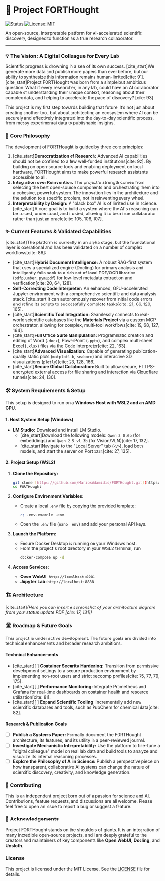 # 🚀 Project FORTHought

[![Status](https://img.shields.io/badge/Status-Alpha-orange.svg)](https://github.com/MariosAdamidis/FORTHought) [![License: MIT](https://img.shields.io/badge/License-MIT-yellow.svg)](https://opensource.org/licenses/MIT)

An open-source, interpretable platform for AI-accelerated scientific discovery, designed to function as a true research collaborator.

---

### 💡 The Vision: A Digital Colleague for Every Lab

Scientific progress is drowning in a sea of its own success. [cite_start]We generate more data and publish more papers than ever before, but our ability to synthesize this information remains human-limited[cite: 91]. [cite_start]Project FORTHought was born from a simple but ambitious question: What if every researcher, in any lab, could have an AI collaborator capable of understanding their unique context, reasoning about their complex data, and helping to accelerate the pace of discovery? [cite: 93]

This project is my first step towards building that future. It’s not just about creating another tool, but about architecting an ecosystem where AI can be securely and effectively integrated into the day-to-day scientific process, from messy experimental data to publishable insights.

### 🌱 Core Philosophy

The development of FORTHought is guided by three core principles:

1.  [cite_start]**Democratization of Research:** Advanced AI capabilities should not be confined to a few well-funded institutions[cite: 92]. By building on open-source tools and enabling deployment on local hardware, FORTHought aims to make powerful research assistants accessible to all.
2.  **Integration over Reinvention:** The project's strength comes from selecting the best open-source components and orchestrating them into a cohesive, powerful system. The innovation lies in the architecture and the solution to a specific problem, not in reinventing every wheel.
3.  **Interpretability by Design:** A "black box" AI is of limited use in science. [cite_start]A core goal is to build a system where the AI's reasoning can be traced, understood, and trusted, allowing it to be a true collaborator rather than just an oracle[cite: 105, 106, 107].

### ✨ Current Features & Validated Capabilities

[cite_start]The platform is currently in an alpha stage, but the foundational layer is operational and has been validated on a number of complex workflows[cite: 86]:

* [cite_start]**Hybrid Document Intelligence:** A robust RAG-first system that uses a specialized engine (Docling) for primary analysis and intelligently falls back to a rich set of local PDF/OCR libraries (`pdfplumber`, `pymupdf`) for low-level metadata extraction and verification[cite: 20, 64, 128].
* **Self-Correcting Code Interpreter:** An enhanced, GPU-accelerated Jupyter environment with a comprehensive scientific and data analysis stack. [cite_start]It can autonomously recover from initial code errors and refine its scripts to successfully complete tasks[cite: 21, 66, 129, 165].
* [cite_start]**Scientific Tool Integration:** Seamlessly connects to real-world scientific databases like the **Materials Project** via a custom MCP orchestrator, allowing for complex, multi-tool workflows[cite: 19, 68, 127, 164].
* [cite_start]**Full Office Suite Manipulation:** Programmatic creation and editing of Word (`.docx`), PowerPoint (`.pptx`), and complex multi-sheet Excel (`.xlsx`) files via the Code Interpreter[cite: 22, 163].
* [cite_start]**Advanced Visualization:** Capable of generating publication-quality static plots (`matplotlib`, `seaborn`) and interactive 3D visualizations (`plotly`)[cite: 23, 128, 166].
* [cite_start]**Secure Global Collaboration:** Built to allow secure, HTTPS-encrypted external access for file sharing and interaction via Cloudflare tunnels[cite: 24, 130].

### 🛠️ System Requirements & Setup

This setup is designed to run on a **Windows Host with WSL2 and an AMD GPU**.

#### 1. Host System Setup (Windows)
* **LM Studio:** Download and install LM Studio.
    * [cite_start]Download the following models: `Qwen 3 0.6b` (for embeddings) and `Qwen 2.5 vl 3b` (for Vision/VLM)[cite: 17, 132].
    * [cite_start]Navigate to the "Local Server" tab (`</>`), load both models, and start the server on Port `1234`[cite: 27, 135].

#### 2. Project Setup (WSL2)
1.  **Clone the Repository:**
    ```bash
    git clone [https://github.com/MariosAdamidis/FORTHought.git](https://github.com/MariosAdamidis/FORTHought.git)
    cd FORTHought
    ```
2.  **Configure Environment Variables:**
    * Create a local `.env` file by copying the provided template:
        ```bash
        cp .env.example .env
        ```
    * Open the `.env` file (`nano .env`) and add your personal API keys.

3.  **Launch the Platform:**
    * Ensure Docker Desktop is running on your Windows host.
    * From the project's root directory in your WSL2 terminal, run:
        ```bash
        docker-compose up -d
        ```
4.  **Access Services:**
    * **Open WebUI:** `http://localhost:8081`
    * **Jupyter Lab:** `http://localhost:8888`

### 🏗️ Architecture
[cite_start]*(Here you can insert a screenshot of your architecture diagram from your status update PDF [cite: 17, 131])*

### 🛣️ Roadmap & Future Goals

This project is under active development. The future goals are divided into technical enhancements and broader research ambitions.

#### Technical Enhancements
* [cite_start][ ] **Container Security Hardening:** Transition from permissive development settings to a secure production environment by implementing non-root users and strict seccomp profiles[cite: 75, 77, 79, 175].
* [cite_start][ ] **Performance Monitoring:** Integrate Prometheus and Grafana for real-time dashboards on container health and resource utilization[cite: 81].
* [cite_start][ ] **Expand Scientific Tooling:** Incrementally add new scientific databases and tools, such as PubChem for chemical data[cite: 82].

#### Research & Publication Goals
* [ ] **Publish a Systems Paper:** Formally document the FORTHought architecture, its features, and its utility in a peer-reviewed journal.
* [ ] **Investigate Mechanistic Interpretability:** Use the platform to fine-tune a "digital colleague" model on real lab data and build tools to analyze and visualize its internal reasoning processes.
* [ ] **Explore the Philosophy of AI in Science:** Publish a perspective piece on how transparent, collaborative AI systems can change the nature of scientific discovery, creativity, and knowledge generation.

### 🤝 Contributing

This is an independent project born out of a passion for science and AI. Contributions, feature requests, and discussions are all welcome. Please feel free to open an issue to report a bug or suggest a feature.

### 🙏 Acknowledgements

Project FORTHought stands on the shoulders of giants. It is an integration of many incredible open-source projects, and I am deeply grateful to the creators and maintainers of key components like **Open WebUI**, **Docling**, and **Unsloth**.

### License

This project is licensed under the MIT License. See the [LICENSE](LICENSE) file for details.
